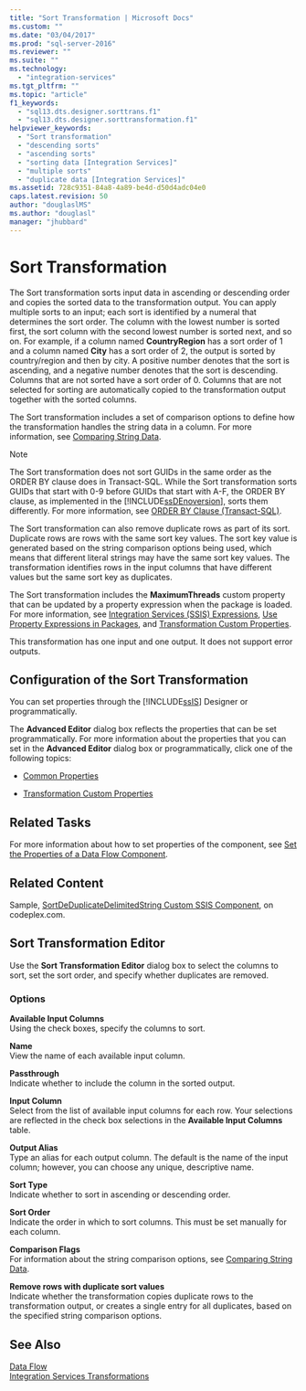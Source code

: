 ```yaml
---
title: "Sort Transformation | Microsoft Docs"
ms.custom: ""
ms.date: "03/04/2017"
ms.prod: "sql-server-2016"
ms.reviewer: ""
ms.suite: ""
ms.technology: 
  - "integration-services"
ms.tgt_pltfrm: ""
ms.topic: "article"
f1_keywords: 
  - "sql13.dts.designer.sorttrans.f1"
  - "sql13.dts.designer.sorttransformation.f1"
helpviewer_keywords: 
  - "Sort transformation"
  - "descending sorts"
  - "ascending sorts"
  - "sorting data [Integration Services]"
  - "multiple sorts"
  - "duplicate data [Integration Services]"
ms.assetid: 728c9351-84a8-4a89-be4d-d50d4adc04e0
caps.latest.revision: 50
author: "douglaslMS"
ms.author: "douglasl"
manager: "jhubbard"
---
```

# Sort Transformation
  The Sort transformation sorts input data in ascending or descending order and copies the sorted data to the transformation output. You can apply multiple sorts to an input; each sort is identified by a numeral that determines the sort order. The column with the lowest number is sorted first, the sort column with the second lowest number is sorted next, and so on. For example, if a column named **CountryRegion** has a sort order of 1 and a column named **City** has a sort order of 2, the output is sorted by country/region and then by city. A positive number denotes that the sort is ascending, and a negative number denotes that the sort is descending. Columns that are not sorted have a sort order of 0. Columns that are not selected for sorting are automatically copied to the transformation output together with the sorted columns.  
  
 The Sort transformation includes a set of comparison options to define how the transformation handles the string data in a column. For more information, see [Comparing String Data](../../../integration-services/data-flow/comparing-string-data.md).  
  
> [!NOTE]  
>  The Sort transformation does not sort GUIDs in the same order as the ORDER BY clause does in Transact-SQL. While the Sort transformation sorts GUIDs that start with 0-9 before GUIDs that start with A-F, the ORDER BY clause, as implemented in the [!INCLUDE[ssDEnoversion](../../../includes/ssdenoversion-md.md)], sorts them differently. For more information, see [ORDER BY Clause &#40;Transact-SQL&#41;](../../../t-sql/queries/select-order-by-clause-transact-sql.md).  
  
 The Sort transformation can also remove duplicate rows as part of its sort. Duplicate rows are rows with the same sort key values. The sort key value is generated based on the string comparison options being used, which means that different literal strings may have the same sort key values. The transformation identifies rows in the input columns that have different values but the same sort key as duplicates.  
  
 The Sort transformation includes the **MaximumThreads** custom property that can be updated by a property expression when the package is loaded. For more information, see [Integration Services &#40;SSIS&#41; Expressions](../../../integration-services/expressions/integration-services-ssis-expressions.md), [Use Property Expressions in Packages](../../../integration-services/expressions/use-property-expressions-in-packages.md), and [Transformation Custom Properties](../../../integration-services/data-flow/transformations/transformation-custom-properties.md).  
  
 This transformation has one input and one output. It does not support error outputs.  
  
## Configuration of the Sort Transformation  
 You can set properties through the [!INCLUDE[ssIS](../../../includes/ssis-md.md)] Designer or programmatically.  
  
 The **Advanced Editor** dialog box reflects the properties that can be set programmatically. For more information about the properties that you can set in the **Advanced Editor** dialog box or programmatically, click one of the following topics:  
  
-   [Common Properties](http://msdn.microsoft.com/library/51973502-5cc6-4125-9fce-e60fa1b7b796)  
  
-   [Transformation Custom Properties](../../../integration-services/data-flow/transformations/transformation-custom-properties.md)  
  
## Related Tasks  
 For more information about how to set properties of the component, see [Set the Properties of a Data Flow Component](../../../integration-services/data-flow/set-the-properties-of-a-data-flow-component.md).  
  
## Related Content  
 Sample, [SortDeDuplicateDelimitedString Custom SSIS Component](http://go.microsoft.com/fwlink/?LinkId=220821), on codeplex.com.  
  
## Sort Transformation Editor
  Use the **Sort Transformation Editor** dialog box to select the columns to sort, set the sort order, and specify whether duplicates are removed.  
  
### Options  
 **Available Input Columns**  
 Using the check boxes, specify the columns to sort.  
  
 **Name**  
 View the name of each available input column.  
  
 **Passthrough**  
 Indicate whether to include the column in the sorted output.  
  
 **Input Column**  
 Select from the list of available input columns for each row. Your selections are reflected in the check box selections in the **Available Input Columns** table.  
  
 **Output Alias**  
 Type an alias for each output column. The default is the name of the input column; however, you can choose any unique, descriptive name.  
  
 **Sort Type**  
 Indicate whether to sort in ascending or descending order.  
  
 **Sort Order**  
 Indicate the order in which to sort columns. This must be set manually for each column.  
  
 **Comparison Flags**  
 For information about the string comparison options, see [Comparing String Data](../../../integration-services/data-flow/comparing-string-data.md).  
  
 **Remove rows with duplicate sort values**  
 Indicate whether the transformation copies duplicate rows to the transformation output, or creates a single entry for all duplicates, based on the specified string comparison options.  
  
## See Also  
 [Data Flow](../../../integration-services/data-flow/data-flow.md)   
 [Integration Services Transformations](../../../integration-services/data-flow/transformations/integration-services-transformations.md)  
  
  